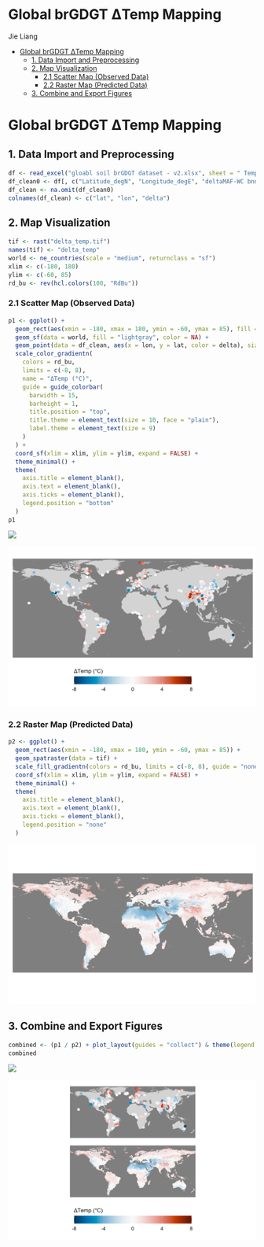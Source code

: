 Global brGDGT ΔTemp Mapping
================
Jie Liang

- [Global brGDGT ΔTemp Mapping](#global-brgdgt-δtemp-mapping)
  - [1. Data Import and Preprocessing](#1-data-import-and-preprocessing)
  - [2. Map Visualization](#2-map-visualization)
    - [2.1 Scatter Map (Observed Data)](#21-scatter-map-observed-data)
    - [2.2 Raster Map (Predicted Data)](#22-raster-map-predicted-data)
  - [3. Combine and Export Figures](#3-combine-and-export-figures)

# Global brGDGT ΔTemp Mapping

## 1. Data Import and Preprocessing

``` r
df <- read_excel("gloabl soil brGDGT dataset - v2.xlsx", sheet = " Temperature_Comparison", .name_repair = "minimal")
df_clean0 <- df[, c("Latitude_degN", "Longitude_degE", "deltaMAF-WC bnn")]
df_clean <- na.omit(df_clean0)
colnames(df_clean) <- c("lat", "lon", "delta")
```

## 2. Map Visualization

``` r
tif <- rast("delta_temp.tif")
names(tif) <- "delta_temp"
world <- ne_countries(scale = "medium", returnclass = "sf")
xlim <- c(-180, 180)
ylim <- c(-60, 85)
rd_bu <- rev(hcl.colors(100, "RdBu"))
```

### 2.1 Scatter Map (Observed Data)

``` r
p1 <- ggplot() +
  geom_rect(aes(xmin = -180, xmax = 180, ymin = -60, ymax = 85), fill = "#7f7f7f") +
  geom_sf(data = world, fill = "lightgray", color = NA) +
  geom_point(data = df_clean, aes(x = lon, y = lat, color = delta), size = 2) +
  scale_color_gradientn(
    colors = rd_bu,
    limits = c(-8, 8),
    name = "ΔTemp (°C)",
    guide = guide_colorbar(
      barwidth = 15,
      barheight = 1,
      title.position = "top",
      title.theme = element_text(size = 10, face = "plain"),
      label.theme = element_text(size = 9)
    )
  ) +
  coord_sf(xlim = xlim, ylim = ylim, expand = FALSE) +
  theme_minimal() +
  theme(
    axis.title = element_blank(),
    axis.text = element_blank(),
    axis.ticks = element_blank(),
    legend.position = "bottom"
  )
p1
```

![](Global-brGDGT-delta_TEMP-Mapping_files/figure-gfm/Scatter%20Map-1.png)<!-- -->

![](figures/p1.png)

### 2.2 Raster Map (Predicted Data)

``` r
p2 <- ggplot() +
  geom_rect(aes(xmin = -180, xmax = 180, ymin = -60, ymax = 85)) +
  geom_spatraster(data = tif) +
  scale_fill_gradientn(colors = rd_bu, limits = c(-8, 8), guide = "none") +
  coord_sf(xlim = xlim, ylim = ylim, expand = FALSE) +
  theme_minimal() +
  theme(
    axis.title = element_blank(),
    axis.text = element_blank(),
    axis.ticks = element_blank(),
    legend.position = "none"  
  )
```

![](figures/p2.png)

## 3. Combine and Export Figures

``` r
combined <- (p1 / p2) + plot_layout(guides = "collect") & theme(legend.position = "bottom")
combined
```

![](Global-brGDGT-delta_TEMP-Mapping_files/figure-gfm/Combine%20and%20Export%20Figures-1.png)<!-- -->

![](figures/combine.png)
